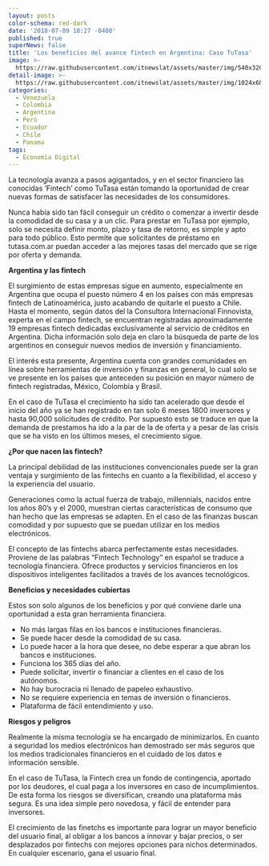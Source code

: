 ```yaml
---
layout: posts
color-schema: red-dark
date: '2018-07-09 18:27 -0400'
published: true
superNews: false
title: 'Los beneficios del avance fintech en Argentina: Caso TuTasa'
image: >-
  https://raw.githubusercontent.com/itnewslat/assets/master/img/540x320/tucasa-p.jpg
detail-image: >-
  https://raw.githubusercontent.com/itnewslat/assets/master/img/1024x680/tucasa-g.jpg
categories:
  - Venezuela
  - Colombia
  - Argentina
  - Perú
  - Ecuador
  - Chile
  - Panama
tags:
  - Economía Digital
---
```

La tecnología avanza a pasos agigantados, y en el sector financiero las conocidas ‘Fintech’ como TuTasa están tomando la oportunidad de crear nuevas formas de satisfacer las necesidades de los consumidores.

Nunca había sido tan fácil conseguir un crédito o comenzar a invertir desde la comodidad de su casa y a un clic. Para prestar en TuTasa por ejemplo, solo se necesita definir monto, plazo y tasa de retorno, es simple y apto para todo público. Esto permite que solicitantes de préstamo en tutasa.com.ar puedan acceder a las mejores tasas del mercado que se rige por oferta y demanda.

**Argentina y las fintech**

El surgimiento de estas empresas sigue en aumento, especialmente en Argentina que ocupa el puesto número 4 en los países con más empresas fintech de Latinoamérica, justo acabando de quitarle el puesto a Chile. Hasta el momento, según datos del la Consultora Internacional Finnovista, experta en el campo fintech, se encuentran registradas aproximadamente 19 empresas fintech dedicadas exclusivamente al servicio de créditos en Argentina. Dicha información solo deja en claro la búsqueda de parte de los argentinos en conseguir nuevos medios de inversión y financiamiento.

El interés esta presente, Argentina cuenta con grandes comunidades en línea sobre herramientas de inversión y finanzas en general, lo cual solo se ve presente en los países que anteceden su posición en mayor número de fintech registradas, México, Colombia y Brasil.

En el caso de TuTasa el crecimiento ha sido tan acelerado que desde el inicio del año ya se han registrado en tan solo 6 meses 1800 inversores y hasta 90,000 solicitudes de crédito. Por supuesto esto se traduce en que la demanda de prestamos ha ido a la par de la de oferta y a pesar de las crisis que se ha visto en los últimos meses, el crecimiento sigue.

**¿Por que nacen las fintech?**

La principal debilidad de las instituciones convencionales puede ser la gran ventaja y surgimiento de las fintechs en cuanto a la flexibilidad, el acceso y la experiencia del usuario.

Generaciones como la actual fuerza de trabajo, millennials, nacidos entre los años 80’s y el 2000, muestran ciertas características de consumo que han hecho que las empresas se adapten. En el caso de las finanzas buscan comodidad y por supuesto que se puedan utilizar en los medios electrónicos.

El concepto de las fintechs abarca perfectamente estas necesidades. Proviene de las palabras “Fintech Technology” en español se traduce a tecnología financiera. Ofrece productos y servicios financieros en los dispositivos inteligentes facilitados a través de los avances tecnológicos.

**Beneficios y necesidades cubiertas**

Estos son solo algunos de los beneficios y por qué conviene darle una oportunidad a esta gran herramienta financiera.

- No más largas filas en los bancos e instituciones financieras.
- Se puede hacer desde la comodidad de su casa.
- Lo puede hacer a la hora que desee, no debe esperar a que abran los bancos e instituciones.
- Funciona los 365 días del año.
- Puede solicitar, invertir o financiar a clientes en el caso de los autónomos.
- No hay burocracia ni llenado de papeleo exhaustivo.
- No se requiere experiencia en temas de inversión o financieros.
- Plataforma de fácil entendimiento y uso.

**Riesgos y peligros**

Realmente la misma tecnología se ha encargado de minimizarlos. En cuanto a seguridad los medios electrónicos han demostrado ser más seguros que los medios tradicionales financieros en el cuidado de los datos e información sensible. 

En el caso de TuTasa, la Fintech crea un fondo de contingencia, aportado por los deudores, el cual paga a los inversores en caso de incumplimientos. De esta forma los riesgos se diversifican, creando una plataforma más segura. Es una idea simple pero novedosa, y fácil de entender para inversores.

El crecimiento de las finetchs es importante para lograr un mayor beneficio del usuario final, al obligar a los bancos a innovar y bajar precios, o ser desplazados por fintechs con mejores opciones para nichos determinados. En cualquier escenario, gana el usuario final.